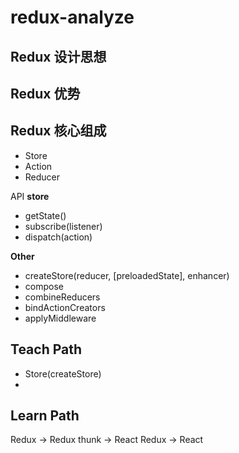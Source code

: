 # redux-analyze


## Redux 设计思想

## Redux 优势

## Redux 核心组成
- Store 
- Action
- Reducer

API
**store**
- getState()
- subscribe(listener)
- dispatch(action)

**Other**
- createStore(reducer, [preloadedState], enhancer)
- compose
- combineReducers
- bindActionCreators
- applyMiddleware

## Teach Path
- Store(createStore)
- 

## Learn Path
Redux -> Redux thunk -> React Redux -> React


